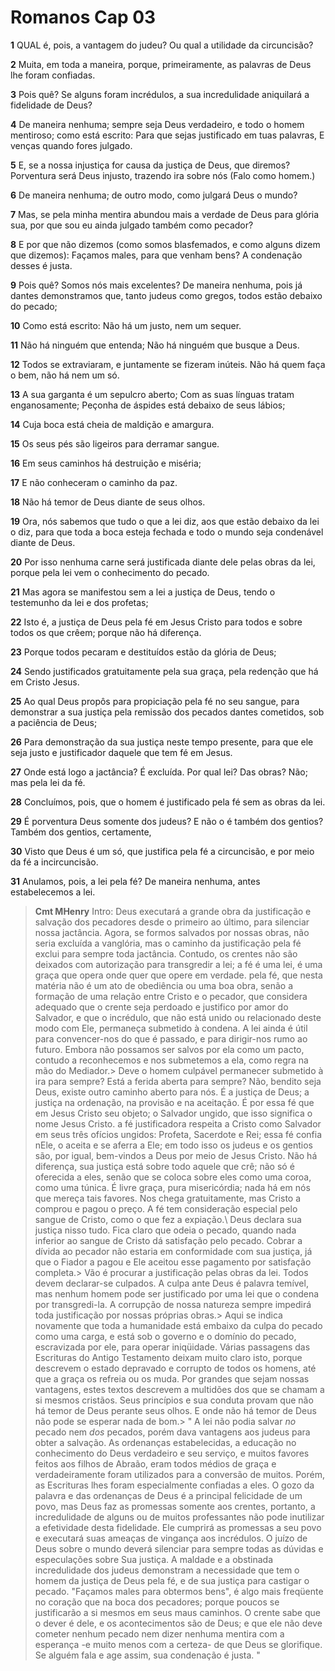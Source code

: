 # Romanos Cap 03

**1** 	QUAL é, pois, a vantagem do judeu? Ou qual a utilidade da circuncisão?

**2** 	Muita, em toda a maneira, porque, primeiramente, as palavras de Deus lhe foram confiadas.

**3** 	Pois quê? Se alguns foram incrédulos, a sua incredulidade aniquilará a fidelidade de Deus?

**4** 	De maneira nenhuma; sempre seja Deus verdadeiro, e todo o homem mentiroso; como está escrito: Para que sejas justificado em tuas palavras, E venças quando fores julgado.

**5** 	E, se a nossa injustiça for causa da justiça de Deus, que diremos? Porventura será Deus injusto, trazendo ira sobre nós (Falo como homem.)

**6** 	De maneira nenhuma; de outro modo, como julgará Deus o mundo?

**7** 	Mas, se pela minha mentira abundou mais a verdade de Deus para glória sua, por que sou eu ainda julgado também como pecador?

**8** 	E por que não dizemos (como somos blasfemados, e como alguns dizem que dizemos): Façamos males, para que venham bens? A condenação desses é justa.

**9** 	Pois quê? Somos nós mais excelentes? De maneira nenhuma, pois já dantes demonstramos que, tanto judeus como gregos, todos estão debaixo do pecado;

**10** 	Como está escrito: Não há um justo, nem um sequer.

**11** 	Não há ninguém que entenda; Não há ninguém que busque a Deus.

**12** 	Todos se extraviaram, e juntamente se fizeram inúteis. Não há quem faça o bem, não há nem um só.

**13** 	A sua garganta é um sepulcro aberto; Com as suas línguas tratam enganosamente; Peçonha de áspides está debaixo de seus lábios;

**14** 	Cuja boca está cheia de maldição e amargura.

**15** 	Os seus pés são ligeiros para derramar sangue.

**16** 	Em seus caminhos há destruição e miséria;

**17** 	E não conheceram o caminho da paz.

**18** 	Não há temor de Deus diante de seus olhos.

**19** 	Ora, nós sabemos que tudo o que a lei diz, aos que estão debaixo da lei o diz, para que toda a boca esteja fechada e todo o mundo seja condenável diante de Deus.

**20** 	Por isso nenhuma carne será justificada diante dele pelas obras da lei, porque pela lei vem o conhecimento do pecado.

**21** 	Mas agora se manifestou sem a lei a justiça de Deus, tendo o testemunho da lei e dos profetas;

**22** 	Isto é, a justiça de Deus pela fé em Jesus Cristo para todos e sobre todos os que crêem; porque não há diferença.

**23** 	Porque todos pecaram e destituídos estão da glória de Deus;

**24** 	Sendo justificados gratuitamente pela sua graça, pela redenção que há em Cristo Jesus.

**25** 	Ao qual Deus propôs para propiciação pela fé no seu sangue, para demonstrar a sua justiça pela remissão dos pecados dantes cometidos, sob a paciência de Deus;

**26** 	Para demonstração da sua justiça neste tempo presente, para que ele seja justo e justificador daquele que tem fé em Jesus.

**27** 	Onde está logo a jactância? É excluída. Por qual lei? Das obras? Não; mas pela lei da fé.

**28** 	Concluímos, pois, que o homem é justificado pela fé sem as obras da lei.

**29** 	É porventura Deus somente dos judeus? E não o é também dos gentios? Também dos gentios, certamente,

**30** 	Visto que Deus é um só, que justifica pela fé a circuncisão, e por meio da fé a incircuncisão.

**31** 	Anulamos, pois, a lei pela fé? De maneira nenhuma, antes estabelecemos a lei.


> **Cmt MHenry** Intro: Deus executará a grande obra da justificação e salvação dos pecadores desde o primeiro ao último, para silenciar nossa jactância. Agora, se formos salvados por nossas obras, não seria excluída a vanglória, mas o caminho da justificação pela fé exclui para sempre toda jactância. Contudo, os crentes não são deixados com autorização para transgredir a lei; a fé é uma lei, é uma graça que opera onde quer que opere em verdade. pela fé, que nesta matéria não é um ato de obediência ou uma boa obra, senão a formação de uma relação entre Cristo e o pecador, que considera adequado que o crente seja perdoado e justifico por amor do Salvador, e que o incrédulo, que não está unido ou relacionado deste modo com Ele, permaneça submetido à condena. A lei ainda é útil para convencer-nos do que é passado, e para dirigir-nos rumo ao futuro. Embora não possamos ser salvos por ela como um pacto, contudo a reconhecemos e nos submetemos a ela, como regra na mão do Mediador.> Deve o homem culpável permanecer submetido à ira para sempre? Está a ferida aberta para sempre? Não, bendito seja Deus, existe outro caminho aberto para nós. É a justiça de Deus; a justiça na ordenação, na provisão e na aceitação. É por essa fé que em Jesus Cristo seu objeto; o Salvador ungido, que isso significa o nome Jesus Cristo. a fé justificadora respeita a Cristo como Salvador em seus três ofícios ungidos: Profeta, Sacerdote e Rei; essa fé confia nEle, o aceita e se aferra a Ele; em todo isso os judeus e os gentios são, por igual, bem-vindos a Deus por meio de Jesus Cristo. Não há diferença, sua justiça está sobre todo aquele que crê; não só é oferecida a eles, senão que se coloca sobre eles como uma coroa, como uma túnica. É livre graça, pura misericórdia; nada há em nós que mereça tais favores. Nos chega gratuitamente, mas Cristo a comprou e pagou o preço. A fé tem consideração especial pelo sangue de Cristo, como o que fez a expiação.\ Deus declara sua justiça nisso tudo. Fica claro que odeia o pecado, quando nada inferior ao sangue de Cristo dá satisfação pelo pecado. Cobrar a dívida ao pecador não estaria em conformidade com sua justiça, já que o Fiador a pagou e Ele aceitou esse pagamento por satisfação completa.> Vão é procurar a justificação pelas obras da lei. Todos devem declarar-se culpados. A culpa ante Deus é palavra temível, mas nenhum homem pode ser justificado por uma lei que o condena por transgredi-la. A corrupção de nossa natureza sempre impedirá toda justificação por nossas próprias obras.> Aqui se indica novamente que toda a humanidade está embaixo da culpa do pecado como uma carga, e está sob o governo e o domínio do pecado, escravizada por ele, para operar iniqüidade. Várias passagens das Escrituras do Antigo Testamento deixam muito claro isto, porque descrevem o estado depravado e corrupto de todos os homens, até que a graça os refreia ou os muda. Por grandes que sejam nossas vantagens, estes textos descrevem a multidões dos que se chamam a si mesmos cristãos. Seus princípios e sua conduta provam que não há temor de Deus perante seus olhos. E onde não há temor de Deus não pode se esperar nada de bom.> " A lei não podia salvar *no* pecado nem *dos* pecados, porém dava vantagens aos judeus para obter a salvação. As ordenanças estabelecidas, a educação no conhecimento do Deus verdadeiro e seu serviço, e muitos favores feitos aos filhos de Abraão, eram todos médios de graça e verdadeiramente foram utilizados para a conversão de muitos. Porém, as Escrituras lhes foram especialmente confiadas a eles. O gozo da palavra e das ordenanças de Deus é a principal felicidade de um povo, mas Deus faz as promessas somente aos crentes, portanto, a incredulidade de alguns ou de muitos professantes não pode inutilizar a efetividade desta fidelidade. Ele cumprirá as promessas a seu povo e executará suas ameaças de vingança aos incrédulos. O juízo de Deus sobre o mundo deverá silenciar para sempre todas as dúvidas e especulações sobre Sua justiça. A maldade e a obstinada incredulidade dos judeus demonstram a necessidade que tem o homem da justiça de Deus pela fé, e de sua justiça para castigar o pecado. "Façamos males para obtermos bens", é algo mais freqüente no coração que na boca dos pecadores; porque poucos se justificarão a si mesmos em seus maus caminhos. O crente sabe que o dever é dele, e os acontecimentos são de Deus; e que ele não deve cometer nenhum pecado nem dizer nenhuma mentira com a esperança -e muito menos com a certeza- de que Deus se glorifique. Se alguém fala e age assim, sua condenação é justa. "